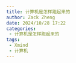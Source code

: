 ```yaml
---
title: 计算机是怎样跑起来的
author: Zack Zheng
date: 2024/10/28 17:22
categories:
 - 计算机是怎样跑起来的
tags:
 - Xmind
 - 计算机
---
```


<simple-img src="https://gitee.com/zackzhengxy/picGallery/raw/main/imgs/计算机是怎样跑起来的.png"></simple-img>


